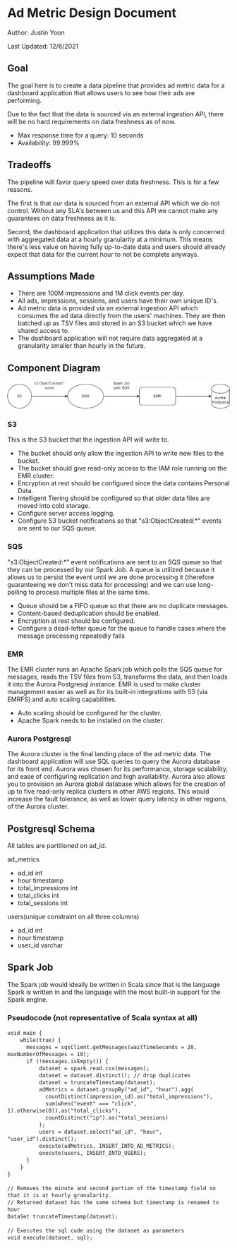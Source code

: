 # Ad Metric Design Document

Author: Justin Yoon

Last Updated: 12/6/2021


## Goal

The goal here is to create a data pipeline that provides ad metric data for a dashboard application that allows users to see how their ads are performing.

Due to the fact that the data is sourced via an external ingestion API, there will be no hard requirements on data freshness as of now.

* Max response time for a query: 10 seconds
* Availability: 99.999%

## Tradeoffs

The pipeline will favor query speed over data freshness. This is for a few reasons.

The first is that our data is sourced from an external API which we do not control. Without any SLA's between us and this API we cannot make any guarantees on data freshness as it is.

Second, the dashboard application that utilizes this data is only concerned with aggregated data at a hourly granularity at a minimum. This means there's less value on having fully up-to-date data and users should already expect that data for the current hour to not be complete anyways.

## Assumptions Made

* There are 100M impressions and 1M click events per day.
* All ads, impressions, sessions, and users have their own unique ID's.
* Ad metric data is provided via an external ingestion API which consumes the ad data directly from the users' machines. They are then batched up as TSV files and stored in an S3 bucket which we have shared access to.
* The dashboard application will not require data aggregated at a granularity smaller than hourly in the future.

## Component Diagram

![Diagram](https://github.com/yoonj4/IntellimizeInterviewDeliverables/blob/main/Untitled%20Diagram.drawio.png)

### S3

This is the S3 bucket that the ingestion API will write to.

* The bucket should only allow the ingestion API to write new files to the bucket.
* The bucket should give read-only access to the IAM role running on the EMR cluster.
* Encryption at rest should be configured since the data contains Personal Data.
* Intelligent Tiering should be configured so that older data files are moved into cold storage.
* Configure server access logging.
* Configure S3 bucket notifications so that "s3:ObjectCreated:*" events are sent to our SQS queue.

### SQS

"s3:ObjectCreated:*" event notifications are sent to an SQS queue so that they can be processed by our Spark Job. A queue is utilized because it allows us to persist the event until we are done processing it (therefore guaranteeing we don't miss data for processing) and we can use long-polling to process multiple files at the same time.

* Queue should be a FIFO queue so that there are no duplicate messages.
* Content-based deduplication should be enabled.
* Encryption at rest should be configured.
* Configure a dead-letter queue for the queue to handle cases where the message processing repeatedly fails


### EMR

The EMR cluster runs an Apache Spark job which polls the SQS queue for messages, reads the TSV files from S3, transforms the data, and then loads it into the Aurora Postgresql instance. EMR is used to make cluster management easier as well as for its built-in integrations with S3 (via EMRFS) and auto scaling capabilities.

* Auto scaling should be configured for the cluster.
* Apache Spark needs to be installed on the cluster.

### Aurora Postgresql

The Aurora cluster is the final landing place of the ad metric data. The dashboard application will use SQL queries to query the Aurora database for its front end. Aurora was chosen for its performance, storage scalability, and ease of configuring replication and high availability. Aurora also allows you to provision an Aurora global database which allows for the creation of up to five read-only replica clusters in other AWS regions. This would increase the fault tolerance, as well as lower query latency in other regions, of the Aurora cluster.

## Postgresql Schema

All tables are partitioned on ad_id.

ad_metrics
 - ad_id int
 - hour timestamp
 - total_impressions int
 - total_clicks int
 - total_sessions int

users(unique constraint on all three columns)
 - ad_id int
 - hour timestamp
 - user_id varchar

## Spark Job

The Spark job would ideally be written in Scala since that is the language Spark is written in and the language with the most built-in support for the Spark engine.

### Pseudocode (not representative of Scala syntax at all)

```
void main {
	while(true) {
	  messages = sqsClient.getMessages(waitTimeSeconds = 20, maxNumberOfMessages = 10);
	  if (!messages.isEmpty()) {
		  dataset = spark.read.csv(messages);
		  dataset = dataset.distinct(); // drop duplicates
		  dataset = truncateTimestamp(dataset);
		  adMetrics = dataset.groupBy("ad_id", "hour").agg(
		  	countDistinct(impression_id).as("total_impressions"),
			sum(when("event" === "click", 1).otherwise(0)).as("total_clicks"),
			countDistinct("ip").as("total_sessions)
		  );
		  users = dataset.select("ad_id", "hour", "user_id").distinct();
		  execute(adMetrics, INSERT_INTO_AD_METRICS);
		  execute(users, INSERT_INTO_USERS);
	  }
	}
}

// Removes the minute and second portion of the timestamp field so that it is at hourly granularity.
// Returned dataset has the same schema but timestamp is renamed to hour
DataSet truncateTimestamp(dataset);

// Executes the sql code using the dataset as parameters
void execute(dataset, sql);
```
